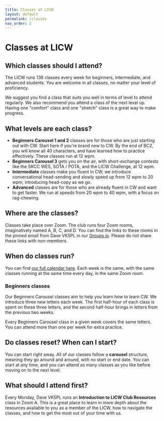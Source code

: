 ```yaml
---
title: Classes at LICW
layout: default
permalink: /classes
nav_order: 2
---
```


<h1 style="font-weight: bold;" id="classes-at-licw">Classes at LICW</h1>


## Which classes should I attend?

The LICW runs 138 classes every week for beginners, intermediate, and advanced students. You are welcome in all classes, no matter your level of proficiency. 

We suggest you find a class that suits you well in terms of level to attend regularly. We also recommend you attend a class of the next level up. Having one "comfort" class and one "stretch" class is a great way to make progress.


## What levels are each class?

- **Beginners Carousel 1 and 2** classes are for those who are just starting out with CW. Start here if you're brand new to CW. By the end of BC2, you will know all 40 characters, and have learned how to practice effectively. These classes run at 12 wpm.
- **Beginners Carousel 3** gets you on the air, with short-exchange contests like the SKCC WES, SOTA / POTA, and the LICW Challenge, at 12 wpm.
- **Intermediate** classes make you fluent in CW; we introduce conversational head-sending and slowly speed up from 12 wpm to 20 wpm, introducing head-copy as we go.
- **Advanced** classes are for those who are already fluent in CW and want to get faster. We run at speeds from 20 wpm to 40 wpm, with a focus on rag-chewing.


## Where are the classes?

Classes take place over Zoom. The club runs four Zoom rooms, imaginatively named A, B, C, and D. You can find the links to these rooms in the pinned email from Dave VK5PL in our [Groups.io](https://groups.io/g/LongIslandCWClub/topic/how_to_join_classes/99048520). Please do not share these links with non-members.


## When do classes run?

You can find [our full calendar here](https://longislandcwclub.org/events/). Each week is the same, with the same classes running at the same time every day, in the same Zoom room.


### Beginners classes

Our Beginners Carousel classes aim to help you learn how to learn CW. We introduce three new letters each week. The first half-hour of each class is spent on these three letters, and the second half-hour brings in letters from the previous two weeks.

Every Beginners Carousel class in a given week covers the same letters. You can attend more than one per week for extra practice.


## Do classes reset? When can I start?

You can start right away. All of our classes follow a **carousel** structure, meaning they go around and around, with no start or end date. You can start at any time, and you can attend as many classes as you like before moving on to the next level.


## What should I attend first?

Every Monday, Dave VK5PL runs an **Introduction to LICW Club Resources** class in Zoom A. This is a great place to learn in more depth about the resources available to you as a member of the LICW, how to navigate the classes, and how to get the most out of your time with us.
